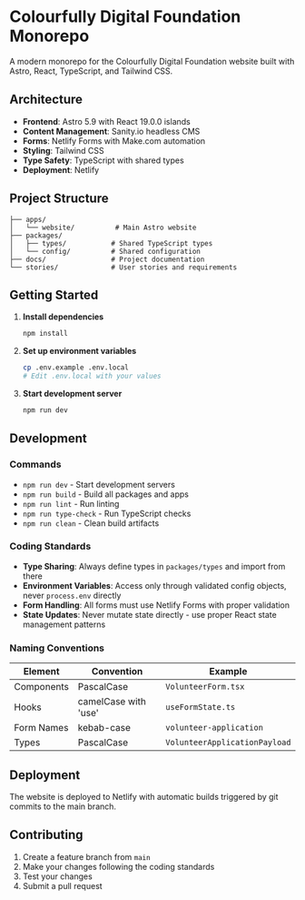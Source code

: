 # Colourfully Digital Foundation Monorepo

A modern monorepo for the Colourfully Digital Foundation website built with Astro, React, TypeScript, and Tailwind CSS.

## Architecture

- **Frontend**: Astro 5.9 with React 19.0.0 islands
- **Content Management**: Sanity.io headless CMS
- **Forms**: Netlify Forms with Make.com automation
- **Styling**: Tailwind CSS
- **Type Safety**: TypeScript with shared types
- **Deployment**: Netlify

## Project Structure

```
├── apps/
│   └── website/          # Main Astro website
├── packages/
│   ├── types/           # Shared TypeScript types
│   └── config/          # Shared configuration
├── docs/                # Project documentation
└── stories/             # User stories and requirements
```

## Getting Started

1. **Install dependencies**
   ```bash
   npm install
   ```

2. **Set up environment variables**
   ```bash
   cp .env.example .env.local
   # Edit .env.local with your values
   ```

3. **Start development server**
   ```bash
   npm run dev
   ```

## Development

### Commands

- `npm run dev` - Start development servers
- `npm run build` - Build all packages and apps
- `npm run lint` - Run linting
- `npm run type-check` - Run TypeScript checks
- `npm run clean` - Clean build artifacts

### Coding Standards

- **Type Sharing**: Always define types in `packages/types` and import from there
- **Environment Variables**: Access only through validated config objects, never `process.env` directly
- **Form Handling**: All forms must use Netlify Forms with proper validation
- **State Updates**: Never mutate state directly - use proper React state management patterns

### Naming Conventions

| Element | Convention | Example |
|---------|------------|---------|
| Components | PascalCase | `VolunteerForm.tsx` |
| Hooks | camelCase with 'use' | `useFormState.ts` |
| Form Names | kebab-case | `volunteer-application` |
| Types | PascalCase | `VolunteerApplicationPayload` |

## Deployment

The website is deployed to Netlify with automatic builds triggered by git commits to the main branch.

## Contributing

1. Create a feature branch from `main`
2. Make your changes following the coding standards
3. Test your changes
4. Submit a pull request
